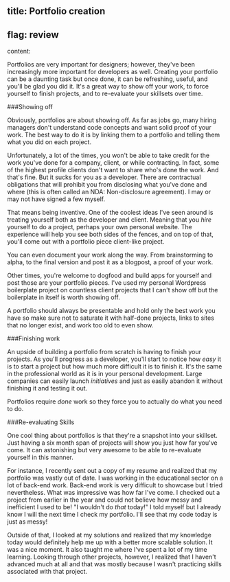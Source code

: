 title: Portfolio creation
----
flag: review
----
content:

Portfolios are very important for designers; however, they've been increasingly more important for developers as well. Creating your portfolio can be a daunting task but once done, it can be refreshing, useful, and you'll be glad you did it. It's a great way to show off your work, to force yourself to finish projects, and to re-evaluate your skillsets over time.

###Showing off

Obviously, portfolios are about showing off. As far as jobs go, many hiring managers don't understand code concepts and want solid proof of your work. The best way to do it is by linking them to a portfolio and telling them what you did on each project.

Unfortunately, a lot of the times, you won't be able to take credit for the work you've done for a company, client, or while contracting. In fact, some of the highest profile clients don't want to share who's done the work. And that's fine. But it sucks for you as a developer. There are contractual obligations that will prohibit you from disclosing what you've done and where (this is often called an NDA: Non-disclosure agreement). I may or may not have signed a few myself.

That means being inventive. One of the coolest ideas I've seen around is treating yourself both as the developer and client. Meaning that you *hire* yourself to do a project, perhaps your own personal website. The experience will help you see both sides of the fences, and on top of that, you'll come out with a portfolio piece client-like project.

You can even document your work along the way. From brainstorming to alpha, to the final version and post it as a blogpost, a proof of your work.

Other times, you're welcome to dogfood and build apps for yourself and post those are your portfolio pieces. I've used my personal Wordpress boilerplate project on countless client projects that I can't show off but the boilerplate in itself is worth showing off.

A portfolio should always be presentable and hold only the best work you have so make sure not to saturate it with half-done projects, links to sites that no longer exist, and work too old to even show.

###Finishing work

An upside of building a portfolio from scratch is having to finish your projects. As you'll progress as a developer, you'll start to notice how *easy* it is to start a project but how much more difficult it is to finish it. It's the same in the professional world as it is in your personal development. Large companies can easily launch *initiatives* and just as easily abandon it without finishing it and testing it out.

Portfolios require *done* work so they force you to actually do what you need to do.

###Re-evaluating Skills

One cool thing about portfolios is that they're a snapshot into your skillset. Just having a six month span of projects will show you just how far you've come. It can astonishing but very awesome to be able to re-evaluate yourself in this manner.

For instance, I recently sent out a copy of my resume and realized that my portfolio was vastly out of date. I was working in the educational sector on a lot of back-end work. Back-end work is very difficult to showcase but I tried nevertheless. What was impressive was how far I've come. I checked out a project from earlier in the year and could not believe how messy and inefficient I used to be! "I wouldn't do *that* today!" I told myself but I already know I will the next time I check my portfolio. I'll see that my code today is just as messy!

Outside of that, I looked at my solutions and realized that my knowledge today would definitely help me up with a better more scalable solution. It was a nice moment. It also taught me where I've spent a lot of my time learning. Looking through other projects, however, I realized that I haven't advanced much at all and that was mostly because I wasn't practicing skills associated with that project.

